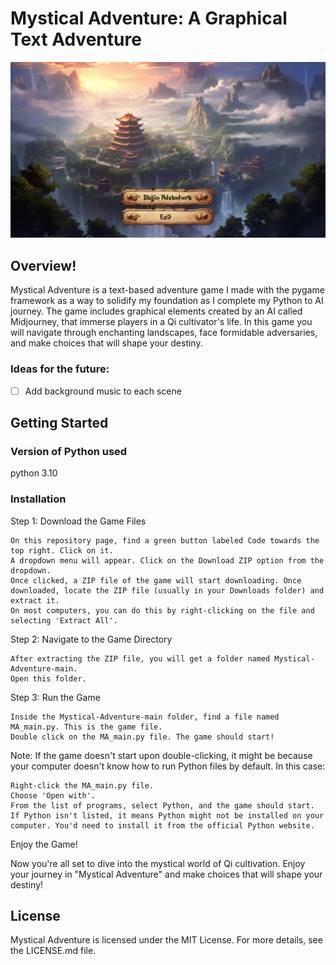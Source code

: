 # Mystical Adventure: A Graphical Text Adventure

<div align="left">
  <img src="https://github.com/Dylan-Kline/Mystical-Adventure/blob/9a32f9b891c37e0515f9419b844fbe932719e2c9/images/Start%20Screenshot.png" alt="Image">
</div>


## Overview!

Mystical Adventure is a text-based adventure game I made with the pygame framework as a way to solidify my foundation as I complete my Python to AI journey. The game includes graphical elements created by an AI called Midjourney, that immerse players in a Qi cultivator's life. In this game you will navigate through enchanting landscapes, face formidable adversaries, and make choices that will shape your destiny.

### Ideas for the future:
- [ ] Add background music to each scene

## Getting Started

### Version of Python used
python 3.10

### Installation

Step 1: Download the Game Files

    On this repository page, find a green button labeled Code towards the top right. Click on it.
    A dropdown menu will appear. Click on the Download ZIP option from the dropdown.
    Once clicked, a ZIP file of the game will start downloading. Once downloaded, locate the ZIP file (usually in your Downloads folder) and extract it. 
    On most computers, you can do this by right-clicking on the file and selecting 'Extract All'.

Step 2: Navigate to the Game Directory

    After extracting the ZIP file, you will get a folder named Mystical-Adventure-main.
    Open this folder.

Step 3: Run the Game

    Inside the Mystical-Adventure-main folder, find a file named MA_main.py. This is the game file.
    Double click on the MA_main.py file. The game should start!

Note: If the game doesn't start upon double-clicking, it might be because your computer doesn't know how to run Python files by default. In this case:

    Right-click the MA_main.py file.
    Choose 'Open with'.
    From the list of programs, select Python, and the game should start. If Python isn't listed, it means Python might not be installed on your computer. You'd need to install it from the official Python website.

Enjoy the Game!

Now you're all set to dive into the mystical world of Qi cultivation. Enjoy your journey in "Mystical Adventure" and make choices that will shape your destiny!

## License

Mystical Adventure is licensed under the MIT License. For more details, see the LICENSE.md file.



